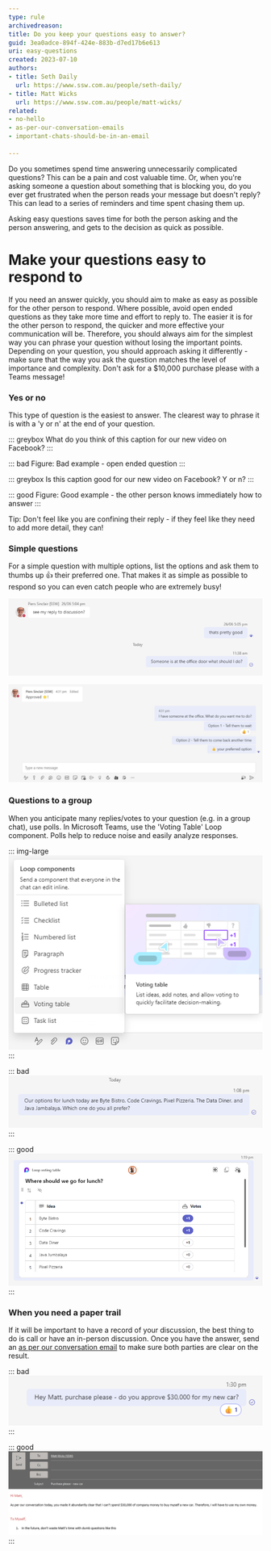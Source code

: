 ```yaml
---
type: rule
archivedreason:
title: Do you keep your questions easy to answer?
guid: 3ea0adce-894f-424e-883b-d7ed17b6e613
uri: easy-questions
created: 2023-07-10
authors: 
- title: Seth Daily
  url: https://www.ssw.com.au/people/seth-daily/
- title: Matt Wicks
  url: https://www.ssw.com.au/people/matt-wicks/
related:
- no-hello
- as-per-our-conversation-emails
- important-chats-should-be-in-an-email

---
```


Do you sometimes spend time answering unnecessarily complicated questions? This can be a pain and cost valuable time. Or, when you're asking someone a question about something that is blocking you, do you ever get frustrated when the person reads your message but doesn't reply? This can lead to a series of reminders and time spent chasing them up.

Asking easy questions saves time for both the person asking and the person answering, and gets to the decision as quick as possible.

<!--endintro-->

# Make your questions easy to respond to

If you need an answer quickly, you should aim to make as easy as possible for the other person to respond. Where possible, avoid open ended questions as they take more time and effort to reply to. The easier it is for the other person to respond, the quicker and more effective your communication will be. Therefore, you should always aim for the simplest way you can phrase your question without losing the important points. Depending on your question, you should approach asking it differently - make sure that the way you ask the question matches the level of importance and complexity. Don't ask for a $10,000 purchase please with a Teams message!

### Yes or no

This type of question is the easiest to answer. The clearest way to phrase it is with a 'y or n' at the end of your question.

::: greybox
What do you think of this caption for our new video on Facebook?
:::

::: bad
Figure: Bad example - open ended question
:::

::: greybox
Is this caption good for our new video on Facebook? Y or n?
:::

::: good
Figure: Good example - the other person knows immediately how to answer
:::

Tip: Don't feel like you are confining their reply - if they feel like they need to add more detail, they can!

### Simple questions

For a simple question with multiple options, list the options and ask them to thumbs up 👍 their preferred one. That makes it as simple as possible to respond so you can even catch people who are extremely busy!

![Figure: ❌ Bad example - The person might spend unnecessary time pondering and then typing a reply ](bad-question.png)

![Figure: ✅ Good example - The question and options are easy for a busy person to action ](no-hello.jpg)


### Questions to a group

When you anticipate many replies/votes to your question (e.g. in a group chat), use polls. In Microsoft Teams, use the 'Voting Table' Loop component. Polls help to reduce noise and easily analyze responses.

::: img-large  
![Figure: How to add a Voting Table Loop component in Teams](voting-loop.png)
:::



::: bad
![Figure: Bad example - This will result in a confusing spam of messages](lunch-choice-bad.png)
:::

::: good
![Figure: Good example - This easily shows everybody's replies and is editable in real time](lunch-choice-good.png)
:::

### When you need a paper trail

If it will be important to have a record of your discussion, the best thing to do is call or have an in-person discussion. Once you have the answer, send an [as per our conversation email](https://www.ssw.com.au/rules/as-per-our-conversation-emails/) to make sure both parties are clear on the result.

::: bad
![Figure: Bad example - A small thumbs up can result in a big miscommunication](purchase-please-bad.png)
:::

::: good
![Figure: Good example - Having a live conversation and sending a follow up email makes sure there is no uncertainty](purchase-please-good.png)
:::
